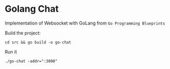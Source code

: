 # Golang Chat
Implementation of Websocket with GoLang from `Go Programming Blueprints`

Build the project:

`cd src && go build -o go-chat`

Run it

`./go-chat -addr=":3000"`
